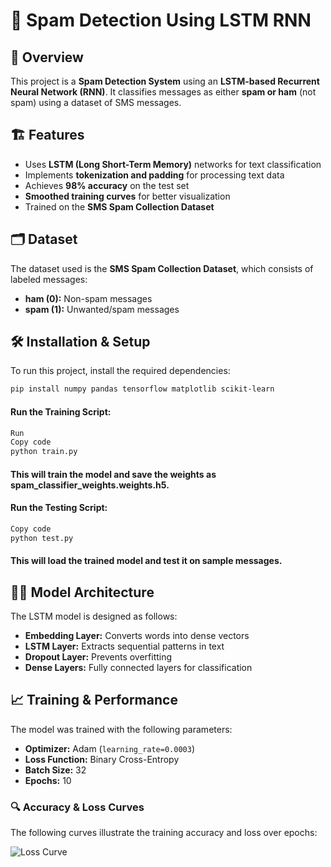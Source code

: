 # 📧 Spam Detection Using LSTM RNN

## 📜 Overview
This project is a **Spam Detection System** using an **LSTM-based Recurrent Neural Network (RNN)**. It classifies messages as either **spam or ham** (not spam) using a dataset of SMS messages.


## 🏗️ Features
- Uses **LSTM (Long Short-Term Memory)** networks for text classification
- Implements **tokenization and padding** for processing text data
- Achieves **98% accuracy** on the test set
- **Smoothed training curves** for better visualization
- Trained on the **SMS Spam Collection Dataset**


## 🗂️ Dataset
The dataset used is the **SMS Spam Collection Dataset**, which consists of labeled messages:
- **ham (0):** Non-spam messages
- **spam (1):** Unwanted/spam messages


## 🛠️ Installation & Setup
To run this project, install the required dependencies:

```bash
pip install numpy pandas tensorflow matplotlib scikit-learn
```
#### Run the Training Script:
```bash
Run
Copy code
python train.py
```
#### This will train the model and save the weights as spam_classifier_weights.weights.h5.

#### Run the Testing Script:
```bash
Copy code
python test.py
```
#### This will load the trained model and test it on sample messages.

## 🧑‍💻 Model Architecture
The LSTM model is designed as follows:
- **Embedding Layer:** Converts words into dense vectors
- **LSTM Layer:** Extracts sequential patterns in text
- **Dropout Layer:** Prevents overfitting
- **Dense Layers:** Fully connected layers for classification

## 📈 Training & Performance
The model was trained with the following parameters:
- **Optimizer:** Adam (`learning_rate=0.0003`)
- **Loss Function:** Binary Cross-Entropy
- **Batch Size:** 32
- **Epochs:** 10

### 🔍 Accuracy & Loss Curves
The following curves illustrate the training accuracy and loss over epochs:

![Loss Curve](loss_curve.png)  <!-- Replace 'loss_curve.png' with the actual filename of your loss curve image -->





